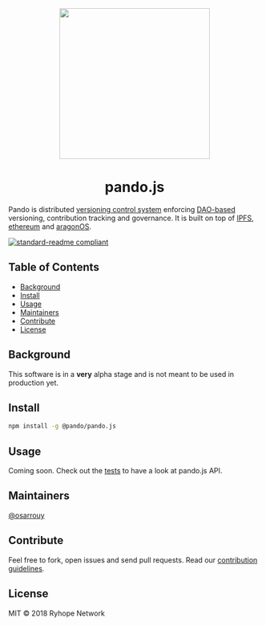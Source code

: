 <div align="center">
  <img align="center" src="https://github.com/wespr/pando/blob/master/visuals/logo.png" height="300px" />
  <h1>pando.js</h1>
</div>

Pando is distributed [versioning control system](https://en.wikipedia.org/wiki/Version_control) enforcing [DAO-based](https://en.wikipedia.org/wiki/Decentralized_autonomous_organization) versioning, contribution tracking and governance. It is built on top of [IPFS](https://ipfs.io), [ethereum](https://ethereum.org) and [aragonOS](https://aragon.on/ose).

[![standard-readme compliant](https://img.shields.io/badge/standard--readme-OK-green.svg?style=flat-square)](https://github.com/RichardLitt/standard-readme)

## Table of Contents

- [Background](#background)
- [Install](#install)
- [Usage](#usage)
- [Maintainers](#maintainers)
- [Contribute](#contribute)
- [License](#license)

## Background

This software is in a **very** alpha stage and is not meant to be used in production yet.

## Install

```zsh
npm install -g @pando/pando.js
```

## Usage

Coming soon. Check out the [tests](test/) to have a look at pando.js API.

## Maintainers

[@osarrouy](https://github.com/osarrouy)

## Contribute

Feel free to fork, open issues and send pull requests. Read our [contribution guidelines](https://github.com/wespr/pando/blob/master/github/CONTRIBUTING.md).

## License

MIT © 2018 Ryhope Network
